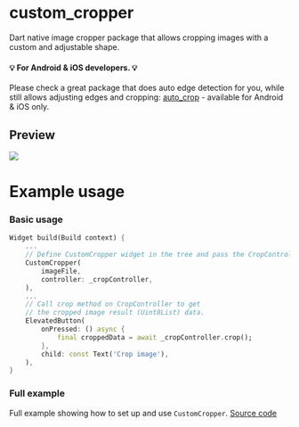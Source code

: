 # custom_cropper

Dart native image cropper package that allows cropping images 
with a custom and adjustable shape.

#### :bulb: For Android & iOS developers. :bulb:
Please check a great package that does auto edge detection for you, while still allows adjusting edges and cropping: [auto_crop](https://github.com/eterkit/flutter-packages/tree/main/auto_crop) - available for Android & iOS only.



## Preview
<img src="https://github.com/eterkit/flutter-packages/blob/main/custom_cropper/example.gif?raw=true">

# Example usage

### Basic usage

```dart
Widget build(Build context) {
    ...
    // Define CustomCropper widget in the tree and pass the CropController.
    CustomCropper(
        imageFile,
        controller: _cropController,
    ),
    ...
    // Call crop method on CropController to get 
    // the cropped image result (Uint8List) data.
    ElevatedButton(
        onPressed: () async {
            final croppedData = await _cropController.crop();
        },
        child: const Text('Crop image'),
    ),
}
```

### Full example

Full example showing how to set up and use `CustomCropper`. [Source code](https://github.com/eterkit/flutter-packages/tree/main/custom_cropper/example)
